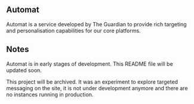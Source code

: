 ## Automat

Automat is a service developed by The Guardian to provide rich targeting and
personalisation capabilities for our core platforms.

## Notes

Automat is in early stages of development. This README file will be updated soon.

This project will be archived. It was an experiment to explore targeted messaging on the site, it is not under development anymore and there are no instances running in production. 
